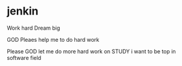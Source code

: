 # jenkin

Work hard Dream big

GOD Pleaes help me to do hard work

Please GOD let me do more hard work on STUDY i want to be top in software field
